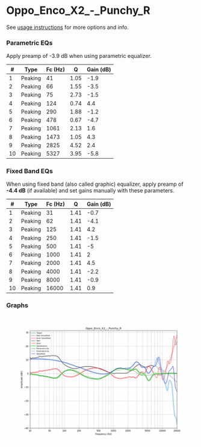# Oppo_Enco_X2_-_Punchy_R
See [usage instructions](https://github.com/jaakkopasanen/AutoEq#usage) for more options and info.

### Parametric EQs
Apply preamp of -3.9 dB when using parametric equalizer.

|   # | Type    |   Fc (Hz) |    Q |   Gain (dB) |
|-----|---------|-----------|------|-------------|
|   1 | Peaking |        41 | 1.05 |        -1.9 |
|   2 | Peaking |        66 | 1.55 |        -3.5 |
|   3 | Peaking |        75 | 2.73 |        -1.5 |
|   4 | Peaking |       124 | 0.74 |         4.4 |
|   5 | Peaking |       290 | 1.88 |        -1.2 |
|   6 | Peaking |       478 | 0.67 |        -4.7 |
|   7 | Peaking |      1061 | 2.13 |         1.6 |
|   8 | Peaking |      1473 | 1.05 |         4.3 |
|   9 | Peaking |      2825 | 4.52 |         2.4 |
|  10 | Peaking |      5327 | 3.95 |        -5.8 |

### Fixed Band EQs
When using fixed band (also called graphic) equalizer, apply preamp of **-4.4 dB** (if available) and set gains manually with these parameters.

|   # | Type    |   Fc (Hz) |    Q |   Gain (dB) |
|-----|---------|-----------|------|-------------|
|   1 | Peaking |        31 | 1.41 |        -0.7 |
|   2 | Peaking |        62 | 1.41 |        -4.1 |
|   3 | Peaking |       125 | 1.41 |         4.2 |
|   4 | Peaking |       250 | 1.41 |        -1.5 |
|   5 | Peaking |       500 | 1.41 |        -5   |
|   6 | Peaking |      1000 | 1.41 |         2   |
|   7 | Peaking |      2000 | 1.41 |         4.5 |
|   8 | Peaking |      4000 | 1.41 |        -2.2 |
|   9 | Peaking |      8000 | 1.41 |        -0.9 |
|  10 | Peaking |     16000 | 1.41 |         0.9 |

### Graphs
![](./Oppo_Enco_X2_-_Punchy_R.png)
